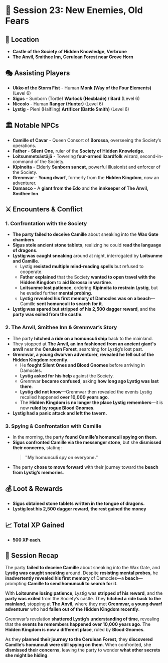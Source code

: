 # 📜 **Session 23: New Enemies, Old Fears**

## 📍 **Location**

- **Castle of the Society of Hidden Knowledge, Verbrune**
- **The Anvil, Smithee Inn, Cerulean Forest near Grove Horn**

## 🎭 **Assisting Players**

- **Ukko of the Storm Fist** - Human **Monk (Way of the Four Elements)** (Level 6)
- **Sigus** - Sunborn (Tortle) **Warlock (Hexblade) / Bard** (Level 6)
- **Niccolo** - Human **Ranger (Hunter)** (Level 6)
- **Lystig** - Pieni (Halfling) **Artificer (Battle Smith)** (Level 6)

## 🏛 **Notable NPCs**

- **Camille of Cavar** - Queen Consort of **Borossa**, overseeing the Society’s operations.
- **Father** - **Silent One**, ruler of the **Society of Hidden Knowledge**.
- **Loitsunmetsästäjä** - Towering **four-armed lizardfolk** wizard, second-in-command of the Society.
- **Kipinoita** - Elderly **Sunborn suncat**, powerful illusionist and enforcer of the Society.
- **Grenmvar** - **Young dwarf**, formerly from the **Hidden Kingdom**, now an adventurer.
- **Damasco** - A **giant from the Edo** and the **innkeeper of The Anvil, Smithee Inn**.

## ⚔ **Encounters & Conflict**

### **1. Confrontation with the Society**

- **The party failed to deceive Camille** about sneaking into the **Wax Gate chambers**.
- **Sigus stole ancient stone tablets**, realizing he could **read the language of dragons**.
- **Lystig was caught sneaking** around at night, interrogated by **Loitsunme and Camille**.
  - Lystig **resisted multiple mind-reading spells** but refused to cooperate.
  - **Father explained** that the Society **wanted to open travel with the Hidden Kingdom** to **aid Borossa in wartime**.
  - **Loitsunme lost patience**, ordering **Kipinoita to restrain Lystig**, but he evaded further **mental probing**.
  - **Lystig revealed his first memory of Damocles was on a beach**—Camille **sent homunculi to search for it**.
- **Lystig was spared but stripped of his 2,500 dagger reward**, and the **party was exiled from the castle**.

### **2. The Anvil, Smithee Inn & Grenmvar’s Story**

- The party **hitched a ride on a homunculi ship** back to the mainland.
- They stopped at **The Anvil, an inn fashioned from an ancient giant's anvil** near the **Cerulean Forest**, searching for Lystig’s lost past.
- **Grenmvar, a young dwarven adventurer, revealed he fell out of the Hidden Kingdom recently**.
  - He **fought Silent Ones and Blood Gnomes** before arriving in Damocles.
  - **Lystig asked for his help** against the Society.
  - Grenmvar **became confused**, asking **how long ago Lystig was last there**.
  - **Lystig did not know**—Grenmvar then revealed the events Lystig recalled happened **over 10,000 years ago**.
  - The **Hidden Kingdom is no longer the place Lystig remembers**—it is now **ruled by rogue Blood Gnomes**.
- **Lystig had a panic attack and left the tavern.**

### **3. Spying & Confrontation with Camille**

- In the morning, the party **found Camille’s homunculi spying on them**.
- **Sigus confronted Camille via the messenger stone**, but she **dismissed their concerns**, stating:
  > **"My homunculi spy on everyone."**
- The party **chose to move forward** with their journey toward the **beach from Lystig’s memories**.

## 💰 **Loot & Rewards**

- **Sigus obtained stone tablets written in the tongue of dragons.**
- **Lystig lost his 2,500 dagger reward, the rest gained the money**

## 📈 **Total XP Gained**

- **500 XP each.**

## 📖 **Session Recap**

The party **failed to deceive Camille** about sneaking into the Wax Gate, and **Lystig was caught sneaking** around. Despite **resisting mental probes**, he **inadvertently revealed his first memory** of Damocles—a **beach**—prompting **Camille to send homunculi to search for it**.

With **Loitsunme losing patience**, Lystig was **stripped of his reward**, and the **party was exiled** from the Society’s castle. They **hitched a ride back to the mainland**, stopping at **The Anvil**, where they met **Grenmvar, a young dwarf adventurer** who had **fallen out of the Hidden Kingdom recently**.

Grenmvar’s revelation **shattered Lystig’s understanding of time**, revealing that the **events he remembers happened over 10,000 years ago**. The **Hidden Kingdom is now a different place**, ruled by **Blood Gnomes**.

As they **planned their journey to the Cerulean Forest**, they **discovered Camille’s homunculi were still spying on them**. When confronted, she **dismissed their concerns**, leaving the party to wonder **what other secrets she might be hiding**.
